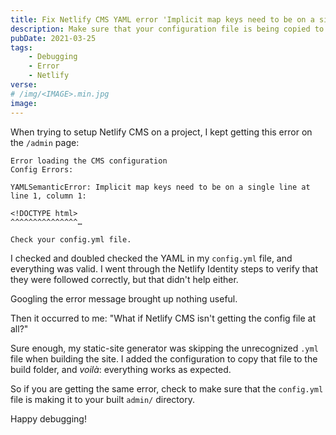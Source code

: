 ```yaml
---
title: Fix Netlify CMS YAML error 'Implicit map keys need to be on a single line'
description: Make sure that your configuration file is being copied to the destination directory.
pubDate: 2021-03-25
tags:
    - Debugging
    - Error
    - Netlify
verse:
# /img/<IMAGE>.min.jpg
image:
---
```


When trying to setup Netlify CMS on a project, I kept getting this error on the `/admin` page:

```
Error loading the CMS configuration
Config Errors:

YAMLSemanticError: Implicit map keys need to be on a single line at line 1, column 1:

<!DOCTYPE html>
^^^^^^^^^^^^^^^…

Check your config.yml file.
```

I checked and doubled checked the YAML in my `config.yml` file, and everything was valid. I went through the Netlify Identity steps to verify that they were followed correctly, but that didn't help either.

Googling the error message brought up nothing useful.

Then it occurred to me: "What if Netlify CMS isn't getting the config file at all?"

Sure enough, my static-site generator was skipping the unrecognized `.yml` file when building the site. I added the configuration to copy that file to the build folder, and _voilà_: everything works as expected.

So if you are getting the same error, check to make sure that the `config.yml` file is making it to your built `admin/` directory.

Happy debugging!
